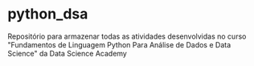 # python_dsa
Repositório para armazenar todas as atividades desenvolvidas no curso "Fundamentos de Linguagem Python Para Análise de Dados e Data Science" da Data Science Academy
